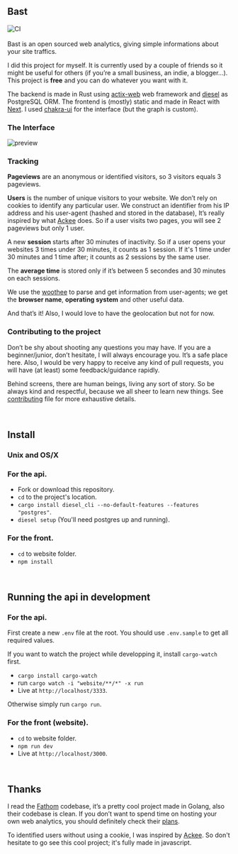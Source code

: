 ## Bast

![CI](https://github.com/kooparse/bast/workflows/CI/badge.svg)
<br/>
<br/>
Bast is an open sourced web analytics, giving simple informations about your site traffics. 

I did this project for myself. It is currently used by a couple of friends so it might be useful for others (if you’re a small business, an indie, a blogger…). This project is **free** and you can do whatever you want with it.

The backend is made in Rust using [actix-web](https://github.com/actix/actix-web) web framework and [diesel](https://github.com/diesel-rs/diesel) as PostgreSQL ORM. The frontend is (mostly) static and made in React with [Next](https://github.com/zeit/next.js). I used [chakra-ui](https://chakra-ui.com/) for the interface (but the graph is custom).

### The Interface

<img src="https://i.imgur.com/DsE3xcM.png" alt="preview" />
<br/>

### Tracking

**Pageviews** are an anonymous or identified visitors, so 3 visitors equals 3 pageviews. 

**Users** is the number of unique visitors to your website. We don’t rely on cookies to identify any particular user. We construct an identifier from his IP address and his user-agent (hashed and stored in the database), It’s really inspired by what [Ackee](https://github.com/electerious/Ackee) does. So if a user visits two pages, you will see 2 pageviews but only 1 user. 

A new **session** starts after 30 minutes of inactivity. So if a user opens your websites 3 times under 30 minutes, it counts as 1 session. If it's 1 time under 30 minutes and 1 time after; it counts as 2 sessions by the same user.

The **average time** is stored only if it’s between 5 secondes and 30 minutes on each sessions. 

We use the [woothee](https://github.com/woothee/woothee-rust) to parse and get information from user-agents; we get the **browser name**, **operating system** and other useful data.  

And that’s it! Also, I would love to have the geolocation but not for now.

### Contributing to the project

Don’t be shy about shooting any questions you may have. If you are a beginner/junior, don’t hesitate, I will always encourage you. It’s a safe place here. Also, I would be very happy to receive any kind of pull requests, you will have (at least) some feedback/guidance rapidly.

Behind screens, there are human beings, living any sort of story. So be always kind and respectful, because we all sheer to learn new things. See [contributing](https://github.com/kooparse/bast/blob/master/CONTRIBUTING.md) file for more exhaustive details.

<br/>

## Install

### Unix and OS/X

### For the api.

- Fork or download this repository.
- `cd` to the project's location.
- `cargo install diesel_cli --no-default-features --features "postgres"`.
- `diesel setup` (You'll need postgres up and running).

### For the front.

- `cd` to website folder.
- `npm install`

<br/>

## Running the api in development

### For the api.

First create a new `.env` file at the root.
You should use `.env.sample` to get all required values.

If you want to watch the project while developping it, install `cargo-watch` first.

- `cargo install cargo-watch`
- run `cargo watch -i "website/**/*" -x run`
- Live at `http://localhost/3333`.

Otherwise simply run `cargo run`.

### For the front (website).

- `cd` to website folder.
- `npm run dev`
- Live at `http://localhost/3000`.

<br/>

## Thanks

I read the [Fathom](https://github.com/usefathom/fathom) codebase, it’s a pretty cool project made in Golang, also their codebase is clean. If you don’t want to spend time on hosting your own web analytics, you should definitely check their [plans](https://usefathom.com/pricing).

To identified users without using a cookie, I was inspired by [Ackee](https://github.com/electerious/Ackee). So don't hesitate to go see this cool project; it's fully made in javascript. 

